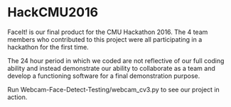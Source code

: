 # HackCMU2016

FaceIt! is our final product for the CMU Hackathon 2016. The 4 team members who contributed to this project were all participating in a hackathon for the first time.

The 24 hour period in which we coded are not reflective of our full coding ability and instead demonstrate our ability to collaborate as a team and develop a functioning software for a final demonstration purpose.

Run Webcam-Face-Detect-Testing/webcam_cv3.py to see our project in action.
